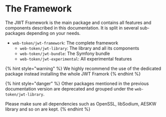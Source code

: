 # The Framework

The JWT Framework is the main package and contains all features and components described in this documentation. It is split in several sub-packages depending on your needs.

* `web-token/jwt-framework`: The complete framework
  * `web-token/jwt-library`: The library and all its components
  * `web-token/jwt-bundle`: The Symfony bundle
  * `web-token/jwt-experimental`: All experimental features

{% hint style="warning" %}
We highly recommend the use of the dedicated package instead installing the whole JWT Framork
{% endhint %}



{% hint style="danger" %}
Other packages mentioned in the previous documentation version are deprecated and grouped under the `web-token/jwt-library`.

Please make sure all dependencies such as OpenSSL, libSodium, AESKW library and so on are kept.
{% endhint %}
